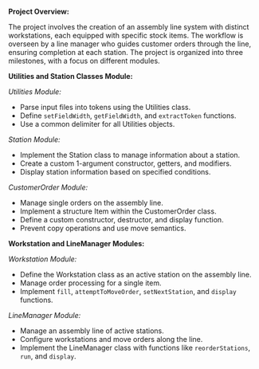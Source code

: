 **Project Overview:**

The project involves the creation of an assembly line system with distinct workstations, each equipped with specific stock items. The workflow is overseen by a line manager who guides customer orders through the line, ensuring completion at each station. The project is organized into three milestones, with a focus on different modules.

**Utilities and Station Classes Module:**

*Utilities Module:*
- Parse input files into tokens using the Utilities class.
- Define `setFieldWidth`, `getFieldWidth`, and `extractToken` functions.
- Use a common delimiter for all Utilities objects.

*Station Module:*
- Implement the Station class to manage information about a station.
- Create a custom 1-argument constructor, getters, and modifiers.
- Display station information based on specified conditions.

*CustomerOrder Module:*
- Manage single orders on the assembly line.
- Implement a structure Item within the CustomerOrder class.
- Define a custom constructor, destructor, and display function.
- Prevent copy operations and use move semantics.

**Workstation and LineManager Modules:**

*Workstation Module:*
- Define the Workstation class as an active station on the assembly line.
- Manage order processing for a single item.
- Implement `fill`, `attemptToMoveOrder`, `setNextStation`, and `display` functions.

*LineManager Module:*
- Manage an assembly line of active stations.
- Configure workstations and move orders along the line.
- Implement the LineManager class with functions like `reorderStations`, `run`, and `display`.